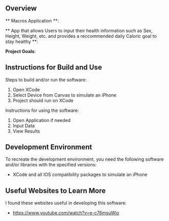 ## Overview

** Macros Application **:

** App that allows Users to input their health information such as
Sex, Height, Weight, etc. and provides a reccommended
daily Caloric goal to stay healthy **:

**Project Goals**:

## Instructions for Build and Use

Steps to build and/or run the software:

1. Open XCode
2. Select Device from Canvas to simulate an iPhone
3. Project should run on XCode

Instructions for using the software:

1. Open Application if needed
2. Input Data
3. View Results

## Development Environment 

To recreate the development environment, you need the following software and/or libraries with the specified versions:

* XCode and all IOS compatibility packages to simulate an iPhone

## Useful Websites to Learn More

I found these websites useful in developing this software:

* https://www.youtube.com/watch?v=e-c76msuWio

